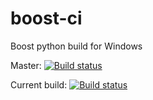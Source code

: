 # boost-ci

Boost python build for Windows

Master:
[![Build status](https://ci.appveyor.com/api/projects/status/308fwmue023k8xac/branch/master?svg=true)](https://ci.appveyor.com/project/tiagocoutinho/boost-ci/branch/master)

Current build:
[![Build status](https://ci.appveyor.com/api/projects/status/308fwmue023k8xac?svg=true)](https://ci.appveyor.com/project/tiagocoutinho/boost-ci)
